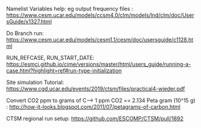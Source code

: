 Namelist Variables help: eg output frequency files : https://www.cesm.ucar.edu/models/ccsm4.0/clm/models/lnd/clm/doc/UsersGuide/x1327.html

Do Branch run: https://www.cesm.ucar.edu/models/cesm1.1/cesm/doc/usersguide/c1128.html

RUN_REFCASE, RUN_START_DATE: https://esmci.github.io/cime/versions/master/html/users_guide/running-a-case.html?highlight=ref#run-type-initialization

Site simulation Tutorial: https://www.cgd.ucar.edu/events/2019/ctsm/files/practical4-wieder.pdf

Convert CO2 ppm to grams of C--> 1 ppm CO2 == 2.134 Peta gram (10^15 g) : http://how-it-looks.blogspot.com/2011/07/petagrams-of-carbon.html

CTSM regional run setup:
https://github.com/ESCOMP/CTSM/pull/1892
